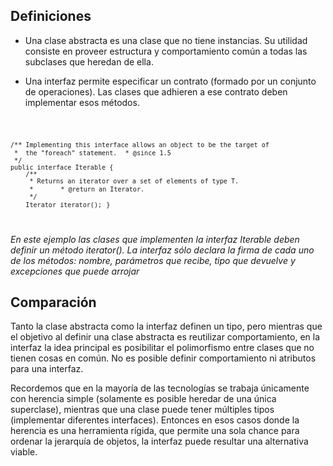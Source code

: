 Definiciones
------------

-   Una clase abstracta es una clase que no tiene instancias. Su utilidad consiste en proveer estructura y comportamiento común a todas las subclases que heredan de ella.

<!-- -->

-   Una interfaz permite especificar un contrato (formado por un conjunto de operaciones). Las clases que adhieren a ese contrato deben implementar esos métodos.

<code>

`/** Implementing this interface allows an object to be the target of`
` *  the "foreach" statement.`
` * @since 1.5`
` */`
`public interface Iterable`<T>` {`
`    /**`
`     * Returns an iterator over a set of elements of type T.`
`     * `
`     * @return an Iterator.`
`     */`
`    Iterator`<T>` iterator();`
`}`

</code> *En este ejemplo las clases que implementen la interfaz Iterable deben definir un método iterator(). La interfaz sólo declara la firma de cada uno de los métodos: nombre, parámetros que recibe, tipo que devuelve y excepciones que puede arrojar*

Comparación
-----------

Tanto la clase abstracta como la interfaz definen un tipo, pero mientras que el objetivo al definir una clase abstracta es reutilizar comportamiento, en la interfaz la idea principal es posibilitar el polimorfismo entre clases que no tienen cosas en común. No es posible definir comportamiento ni atributos para una interfaz.

Recordemos que en la mayoría de las tecnologías se trabaja únicamente con herencia simple (solamente es posible heredar de una única superclase), mientras que una clase puede tener múltiples tipos (implementar diferentes interfaces). Entonces en esos casos donde la herencia es una herramienta rígida, que permite una sola chance para ordenar la jerarquía de objetos, la interfaz puede resultar una alternativa viable.
